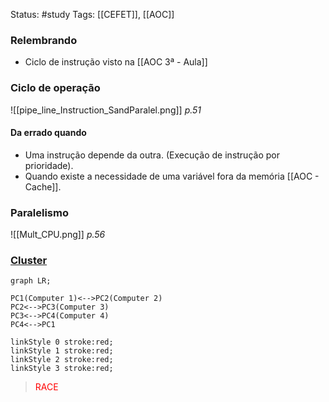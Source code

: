 Status: #study 
Tags:
[[CEFET]], [[AOC]]
### Relembrando
 - Ciclo de instrução visto na [[AOC 3ª - Aula]]


### Ciclo de operação
![[pipe_line_Instruction_SandParalel.png]]
*p.51*

#### Da errado quando
- Uma instrução depende da outra. (Execução de instrução por prioridade).
- Quando existe a necessidade de uma variável fora da memória [[AOC - Cache]].
### Paralelismo
![[Mult_CPU.png]]
*p.56*
### <u>Cluster</u>
```mermaid
graph LR;

PC1(Computer 1)<-->PC2(Computer 2)
PC2<-->PC3(Computer 3)
PC3<-->PC4(Computer 4)
PC4<-->PC1

linkStyle 0 stroke:red;
linkStyle 1 stroke:red;
linkStyle 2 stroke:red;
linkStyle 3 stroke:red;
```

> <font color="red">RACE</font>
